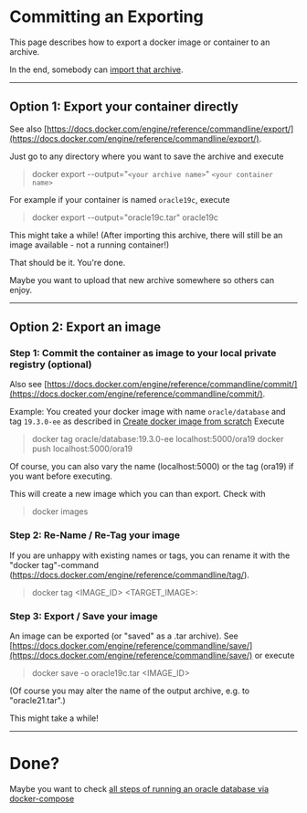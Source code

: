 # Committing an Exporting

This page describes how to export a docker image or container to an archive. 

In the end, somebody can [import that archive](../step1/importDockerImage.md#getting-a-docker-image-from-an-archive).

---

## Option 1: Export your container directly 

See also [https://docs.docker.com/engine/reference/commandline/export/](https://docs.docker.com/engine/reference/commandline/export/).

Just go to any directory where you want to save the archive and execute

> docker export --output="`<your archive name>`" `<your container name>`

For example if your container is named `oracle19c`, execute

> docker export --output="oracle19c.tar" oracle19c

This might take a while!
(After importing this archive, there will still be an image available - not a running container!)

That should be it. You're done.

Maybe you want to upload that new archive somewhere so others can enjoy.

---

## Option 2: Export an image

### Step 1: Commit the container as image to your local private registry (optional)

Also see [https://docs.docker.com/engine/reference/commandline/commit/](https://docs.docker.com/engine/reference/commandline/commit/).

Example: You created your docker image with name `oracle/database` and tag `19.3.0-ee` as described in [Create docker image from scratch](../step1/createOracleDockerImage.md)
Execute

> docker tag oracle/database:19.3.0-ee localhost:5000/ora19
> docker push localhost:5000/ora19

Of course, you can also vary the name (localhost:5000) or the tag (ora19) if you want before executing.

This will create a new image which you can than export. Check with

> docker images

### Step 2: Re-Name / Re-Tag your image

If you are unhappy with existing names or tags, you can rename it with the "docker tag"-command (https://docs.docker.com/engine/reference/commandline/tag/).

> docker tag <IMAGE_ID> <TARGET_IMAGE>:<TAG>

### Step 3: Export / Save your image

An image can be exported (or "saved" as a .tar archive). See [https://docs.docker.com/engine/reference/commandline/save/](https://docs.docker.com/engine/reference/commandline/save/) or execute

>docker save -o oracle19c.tar <IMAGE_ID>

(Of course you may alter the name of the output archive, e.g. to "oracle21.tar".)

This might take a while!

---

# Done?
Maybe you want to check [all steps of running an oracle database via docker-compose](../../oracle/index.md)
